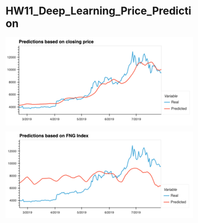 # HW11_Deep_Learning_Price_Prediction

![close_predictions_plot](images/close_predictions_plot.png)

![fng_predictions_plot](images/fng_predictions_plot.png)